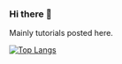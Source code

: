 ### Hi there 👋

Mainly tutorials posted here.

[![Top Langs](https://github-readme-stats.vercel.app/api/top-langs/?username=MGrant96&theme=dracula&langs_count=10)](https://github.com/MGrant96/github-readme-stats)
